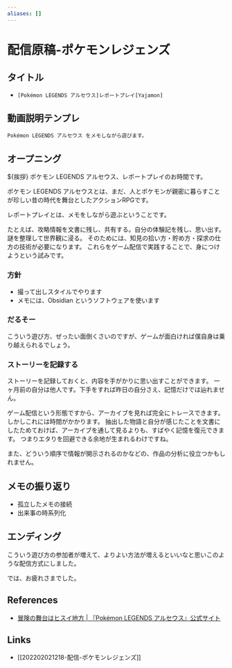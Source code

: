 ```yaml
---
aliases: []
---
```

# 配信原稿-ポケモンレジェンズ

## タイトル

- `[Pokémon LEGENDS アルセウス]レポートプレイ[Yajamon]`

## 動画説明テンプレ

```
Pokémon LEGENDS アルセウス をメモしながら遊びます。
```

## オープニング

${挨拶}
ポケモン LEGENDS アルセウス、レポートプレイのお時間です。

ポケモン LEGENDS アルセウスとは、まだ、人とポケモンが親密に暮らすことが珍しい昔の時代を舞台としたアクションRPGです。

レポートプレイとは、メモをしながら遊ぶということです。

たとえば、攻略情報を文書に残し、共有する。自分の体験記を残し、思い出す。謎を整理して世界観に浸る。
そのためには、知見の拾い方・貯め方・探求の仕方の技術が必要になります。
これらをゲーム配信で実践することで、身につけようという試みです。

### 方針

- 撮って出しスタイルでやります
- メモには、Obsidian というソフトウェアを使います

### だるそー

こういう遊び方、ぜったい面倒くさいのですが、ゲームが面白ければ僕自身は乗り越えられるでしょう。

### ストーリーを記録する

ストーリーを記録しておくと、内容を手がかりに思い出すことができます。
一ヶ月前の自分は他人です。下手をすれば昨日の自分さえ、記憶だけでは辿れません。

ゲーム配信という形態ですから、アーカイブを見れば完全にトレースできます。
しかしこれには時間がかかります。
抽出した物語と自分が感じたことを文書にしたためておけば、アーカイブを通して見るよりも、すばやく記憶を復元できます。
つまりエタりを回避できる余地が生まれるわけですね。

また、どういう順序で情報が開示されるのかなどの、作品の分析に役立つかもしれません。

## メモの振り返り

- 孤立したメモの接続
- 出来事の時系列化

## エンディング

こういう遊び方の参加者が増えて、よりよい方法が増えるといいなと思いこのような配信方式にしました。

では、お疲れさまでした。

## References

- [冒険の舞台はヒスイ地方 | 『Pokémon LEGENDS アルセウス』公式サイト](https://www.pokemon.co.jp/ex/legends_arceus/ja/story/210818_01/)

## Links

- [[202202021218-配信-ポケモンレジェンズ]]
